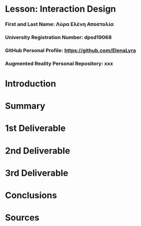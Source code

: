 # Lesson: Interaction Design

### First and Last Name: Λύρα Ελένη Αποστολία 
### University Registration Number: dpsd19068
### GitHub Personal Profile: https://github.com/ElenaLyra
### Augmented Reality Personal Repository: xxx

# Introduction

# Summary


# 1st Deliverable


# 2nd Deliverable


# 3rd Deliverable 


# Conclusions


# Sources
